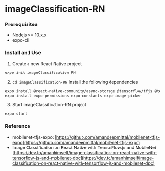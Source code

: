 # imageClassification-RN

### Prerequisites
- Nodejs >= 10.x.x
- expo-cli 

### Install and Use 
1. Create a new React Native project
```markdown
expo init imageClassification-RN
```
2. `cd imageClassification-RN` Install the following dependencies
```markdown
expo install @react-native-community/async-storage @tensorflow/tfjs @tensorflow/tfjs-react-native expo-gl @tensorflow-models/mobilenet jpeg-js expo-camera react-native-fs
expo install expo-permissions expo-constants expo-image-picker
```
3. Start imageClassification-RN project
```markdown
expo start
```
### Reference
- mobilenet-tfjs-expo: [https://github.com/amandeepmittal/mobilenet-tfjs-expo](https://github.com/amandeepmittal/mobilenet-tfjs-expo)
- Image Classification on React Native with TensorFlow.js and MobileNet [https://dev.to/amanhimself/image-classification-on-react-native-with-tensorflow-js-and-mobilenet-dpc](https://dev.to/amanhimself/image-classification-on-react-native-with-tensorflow-js-and-mobilenet-dpc)
